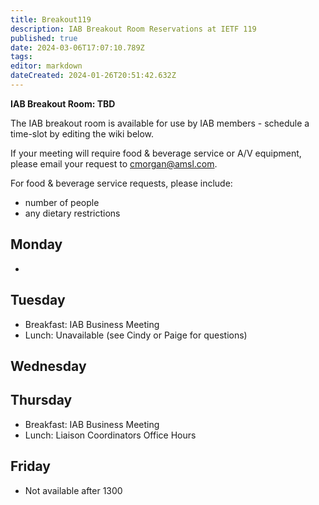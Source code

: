 ```yaml
---
title: Breakout119
description: IAB Breakout Room Reservations at IETF 119
published: true
date: 2024-03-06T17:07:10.789Z
tags: 
editor: markdown
dateCreated: 2024-01-26T20:51:42.632Z
---
```


**IAB Breakout Room: TBD**

The IAB breakout room is available for use by IAB members -  schedule a time-slot by editing the wiki below.  

If your meeting will require food & beverage service or A/V equipment, please email your request to cmorgan@amsl.com. 

For food & beverage service requests, please include:

* number of people
* any dietary restrictions


## Monday 

* 

## Tuesday 

* Breakfast: IAB Business Meeting
* Lunch: Unavailable (see Cindy or Paige for questions)


## Wednesday 



## Thursday 

* Breakfast: IAB Business Meeting
* Lunch: Liaison Coordinators Office Hours

## Friday 

* Not available after 1300
